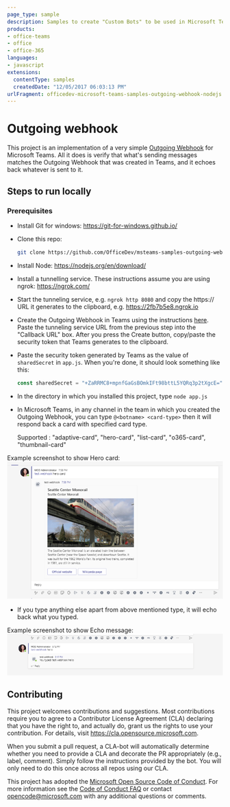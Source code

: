 ```yaml
---
page_type: sample
description: Samples to create "Custom Bots" to be used in Microsoft Teams.
products:
- office-teams
- office
- office-365
languages:
- javascript
extensions:
  contentType: samples
  createdDate: "12/05/2017 06:03:13 PM"
urlFragment: officedev-microsoft-teams-samples-outgoing-webhook-nodejs
---
```


# Outgoing webhook

This project is an implementation of a very simple [Outgoing Webhook](https://docs.microsoft.com/en-us/microsoftteams/platform/concepts/custom-bot) for Microsoft Teams. All it does is verify that what's sending messages matches the Outgoing Webhook that was created in Teams, and it echoes back whatever is sent to it.

## Steps to run locally

### Prerequisites

* Install Git for windows: https://git-for-windows.github.io/

* Clone this repo:
  ```bash
  git clone https://github.com/OfficeDev/msteams-samples-outgoing-webhook-nodejs.git
  ```

* Install Node: https://nodejs.org/en/download/    

* Install a tunnelling service. These instructions assume you are using ngrok: https://ngrok.com/

* Start the tunneling service, e.g. `ngrok http 8080` and copy the https:// URL it generates to the clipboard, e.g. https://2fb7b5e8.ngrok.io

* Create the Outgoing Webhook in Teams using the instructions [here](https://docs.microsoft.com/en-us/microsoftteams/platform/concepts/custom-bot). Paste the tunneling service URL from the previous step into the "Callback URL" box. After you press the Create button, copy/paste the security token that Teams generates to the clipboard.

* Paste the security token generated by Teams as the value of `sharedSecret` in `app.js`. When you're done, it should look something like this:

  ```javascript
  const sharedSecret = "+ZaRRMC8+mpnfGaGsBOmkIFt98bttL5YQRq3p2tXgcE=";
  ```

* In the directory in which you installed this project, type `node app.js`

* In Microsoft Teams, in any channel in the team in which you created the Outgoing Webhook, you can type `@<botname> <card-type>` then it will respond back a card with specified card type.
  
  Supported <card type>: "adaptive-card", "hero-card", "list-card", "o365-card", "thumbnail-card"

Example screenshot to show Hero card:
![Hero card](Images/heroCard.png)

* If you type anything else apart from above mentioned type, it will echo back what you typed.

Example screenshot to show Echo message:
![Echo message](Images/echoMessage.png)

## Contributing

This project welcomes contributions and suggestions.  Most contributions require you to agree to a
Contributor License Agreement (CLA) declaring that you have the right to, and actually do, grant us
the rights to use your contribution. For details, visit https://cla.opensource.microsoft.com.

When you submit a pull request, a CLA-bot will automatically determine whether you need to provide
a CLA and decorate the PR appropriately (e.g., label, comment). Simply follow the instructions
provided by the bot. You will only need to do this once across all repos using our CLA.

This project has adopted the [Microsoft Open Source Code of Conduct](https://opensource.microsoft.com/codeofconduct/).
For more information see the [Code of Conduct FAQ](https://opensource.microsoft.com/codeofconduct/faq/) or
contact [opencode@microsoft.com](mailto:opencode@microsoft.com) with any additional questions or comments.
